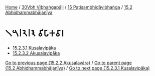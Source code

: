 
[Home](/) / [30Vbh Vibhaṅgapāḷi](../../../30Vbh.md) / [15 Paṭisambhidāvibhaṅga](../../15.md) / [15.2 Abhidhammabhājanīya](../15.2.md)

# 𑁧𑁫𑁇𑁨𑁇𑁩 𑀯𑀺𑀧𑀸𑀓𑀯𑀸𑀭

* [15.2.3.1 Kusalavipāka](15.2.3/15.2.3.1.md)
* [15.2.3.2 Akusalavipāka](15.2.3/15.2.3.2.md)

[Go to previous page (15.2.2 Akusalavāra)](15.2.2.md) / [Go to parent page (15.2 Abhidhammabhājanīya)](../15.2.md) / [Go to next page (15.2.3.1 Kusalavipāka)](15.2.3/15.2.3.1.md)


